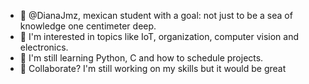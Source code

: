- 👋 @DianaJmz, mexican student with a goal: not just to be a sea of knowledge one centimeter deep. 
- 👀 I'm interested in topics like IoT, organization, computer vision and electronics.
- 🌱 I'm still learning Python, C and how to schedule projects.
- 💞️ Collaborate? I'm still working on my skills but it would be great

<!---
DianaJmz/DianaJmz is a ✨ special ✨ repository because its `README.md` (this file) appears on your GitHub profile.
You can click the Preview link to take a look at your changes.
--->
